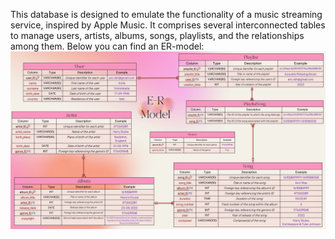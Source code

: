 This database is designed to emulate the functionality of a music streaming service, inspired by Apple Music. It comprises several interconnected tables to manage users, artists, albums, songs, playlists, and the relationships among them. Below you can find an ER-model:
![ER-Model](img/er-model.png)
